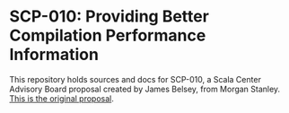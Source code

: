 # SCP-010: Providing Better Compilation Performance Information

This repository holds sources and docs for SCP-010, a Scala Center Advisory
Board proposal created by James Belsey, from Morgan Stanley.
[This is the original proposal](https://github.com/scalacenter/advisoryboard/blob/master/proposals/010-compiler-profiling.md).